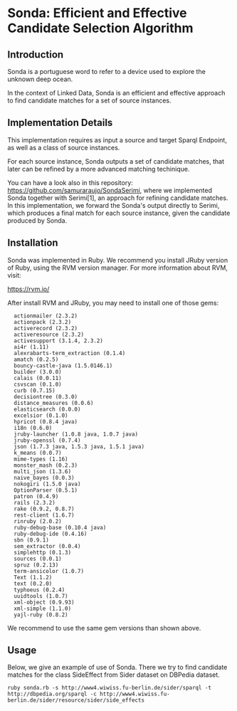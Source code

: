 # Sonda: Efficient and Effective Candidate Selection Algorithm

## Introduction

Sonda is a portuguese word to refer to a device used to explore the unknown deep ocean.

In the context of Linked Data, Sonda is an efficient and effective approach to find candidate matches for a set of source instances.

## Implementation Details

This implementation requires as input a source and target Sparql Endpoint, as well as a class of source instances. 

For each source instance, Sonda outputs a set of candidate matches, that later can be refined by a more advanced matching techinique.

You can have a look also in this repository: https://github.com/samuraraujo/SondaSerimi, where we implemented Sonda together with Serimi[1], an approach for refining candidate matches.
In this implementation, we forward the Sonda's output directly to Serimi, which produces a final match for each source instance, given the candidate produced by Sonda.

## Installation 
Sonda was implemented in Ruby. We recommend you install JRuby version of Ruby, using the RVM version manager. 
For more information about RVM, visit:

https://rvm.io/

After install RVM and JRuby, you may need to install one of those gems:

	  actionmailer (2.3.2)
	  actionpack (2.3.2)
	  activerecord (2.3.2)
	  activeresource (2.3.2)
	  activesupport (3.1.4, 2.3.2)
	  ai4r (1.11)
	  alexrabarts-term_extraction (0.1.4)
	  amatch (0.2.5)
	  bouncy-castle-java (1.5.0146.1)
	  builder (3.0.0)
	  calais (0.0.11)
	  csvscan (0.1.0)
	  curb (0.7.15)
	  decisiontree (0.3.0)
	  distance_measures (0.0.6)
	  elasticsearch (0.0.0)
	  excelsior (0.1.0)
	  hpricot (0.8.4 java)
	  i18n (0.6.0)
	  jruby-launcher (1.0.8 java, 1.0.7 java)
	  jruby-openssl (0.7.4)
	  json (1.7.3 java, 1.5.3 java, 1.5.1 java)
	  k_means (0.0.7)
	  mime-types (1.16)
	  monster_mash (0.2.3)
	  multi_json (1.3.6)
	  naive_bayes (0.0.3)
	  nokogiri (1.5.0 java)
	  OptionParser (0.5.1)
	  patron (0.4.9)
	  rails (2.3.2)
	  rake (0.9.2, 0.8.7)
	  rest-client (1.6.7)
	  rinruby (2.0.2)
	  ruby-debug-base (0.10.4 java)
	  ruby-debug-ide (0.4.16)
	  sbn (0.9.1)
	  sem_extractor (0.0.4)
	  simplehttp (0.1.3)
	  sources (0.0.1)
	  spruz (0.2.13)
	  term-ansicolor (1.0.7)
	  Text (1.1.2)
	  text (0.2.0)
	  typhoeus (0.2.4)
	  uuidtools (1.0.7)
	  xml-object (0.9.93)
	  xml-simple (1.1.0)
	  yajl-ruby (0.8.2)

We recommend to use the same gem versions than shown above.
 
## Usage

Below, we give an example of use of Sonda. There we try to find candidate matches for the class SideEffect from Sider dataset on DBPedia dataset.

	ruby sonda.rb -s http://www4.wiwiss.fu-berlin.de/sider/sparql -t http://dbpedia.org/sparql -c http://www4.wiwiss.fu-berlin.de/sider/resource/sider/side_effects 